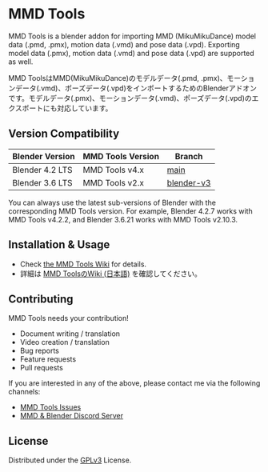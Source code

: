 # MMD Tools
MMD Tools is a blender addon for importing MMD (MikuMikuDance) model data (.pmd, .pmx), motion data (.vmd) and pose data (.vpd). Exporting model data (.pmx), motion data (.vmd) and pose data (.vpd) are supported as well.

MMD ToolsはMMD(MikuMikuDance)のモデルデータ(.pmd, .pmx)、モーションデータ(.vmd)、ポーズデータ(.vpd)をインポートするためのBlenderアドオンです。モデルデータ(.pmx)、モーションデータ(.vmd)、ポーズデータ(.vpd)のエクスポートにも対応しています。

## Version Compatibility
| Blender Version | MMD Tools Version | Branch      |
|-----------------|-------------------|-------------|
| Blender 4.2 LTS | MMD Tools v4.x    | [main](https://github.com/MMD-Blender/blender_mmd_tools) |
| Blender 3.6 LTS | MMD Tools v2.x    | [blender-v3](https://github.com/MMD-Blender/blender_mmd_tools/tree/blender-v3) |

You can always use the latest sub-versions of Blender with the corresponding MMD Tools version. For example, Blender 4.2.7 works with MMD Tools v4.2.2, and Blender 3.6.21 works with MMD Tools v2.10.3.

## Installation & Usage
- Check [the MMD Tools Wiki](https://mmd-blender.fandom.com/wiki/MMD_Tools) for details.
- 詳細は [MMD ToolsのWiki (日本語)](https://mmd-blender.fandom.com/ja/wiki/MMD_Tools) を確認してください。

## Contributing
MMD Tools needs your contribution!

- Document writing / translation
- Video creation / translation
- Bug reports
- Feature requests
- Pull requests

If you are interested in any of the above, please contact me via the following channels:
- [MMD Tools Issues](https://github.com/UuuNyaa/blender_mmd_tools/issues)
- [MMD & Blender Discord Server](https://discord.gg/zRgUkuaPWw)

## License
Distributed under the [GPLv3](LICENSE) License.
